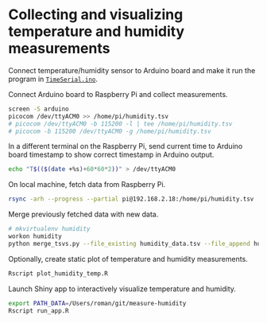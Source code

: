 # Collecting and visualizing temperature and humidity measurements

Connect temperature/humidity sensor to Arduino board and make it run the program in [`TimeSerial.ino`](TimeSerial.ino).

Connect Arduino board to Raspberry Pi and collect measurements.

```sh
screen -S arduino
picocom /dev/ttyACM0 >> /home/pi/humidity.tsv
# picocom /dev/ttyACM0 -b 115200 -l | tee /home/pi/humidity.tsv
# picocom -b 115200 /dev/ttyACM0 -g /home/pi/humidity.tsv
```

In a different terminal on the Raspberry Pi, send current time to Arduino board timestamp to show correct timestamp in Arduino output.

```sh
echo "T$(($(date +%s)+60*60*2))" > /dev/ttyACM0
```

On local machine, fetch data from Raspberry Pi.

```sh
rsync -arh --progress --partial pi@192.168.2.18:/home/pi/humidity.tsv ./humidity_new_data.tsv
```

Merge previously fetched data with new data.

```sh
# mkvirtualenv humidity
workon humidity
python merge_tsvs.py --file_existing humidity_data.tsv --file_append humidity_new_data.tsv --file_out humidity_data.tsv
```

Optionally, create static plot of temperature and humidity measurements.

```sh
Rscript plot_humidity_temp.R
```

Launch Shiny app to interactively visualize temperature and humidity.

```sh
export PATH_DATA=/Users/roman/git/measure-humidity
Rscript run_app.R
```
